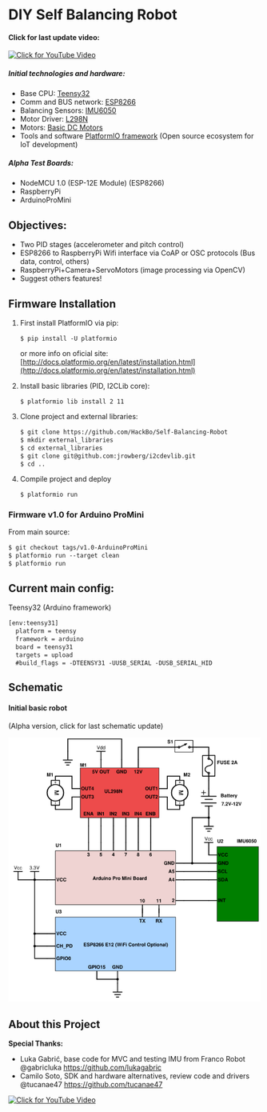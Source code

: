# DIY Self Balancing Robot
#### Click for last update video:
[![Click for YouTube Video](https://github.com/HackBo/Self-Balancing-Robot/blob/master/images/anim_robot.gif)](https://youtu.be/7tfVts636bs)

##### Initial technologies and hardware:

- Base CPU: [Teensy32](https://www.pjrc.com/teensy/teensy31.html)
- Comm and BUS network: [ESP8266](https://espressif.com/en/products/hardware/esp8266ex/overview)
- Balancing Sensors: [IMU6050](http://www.aliexpress.com/item/MPU-6050-3-Axis-gyroscope-acce-lerometer-module-3V-5V-compatible-For-Ar/1858984311.html)
- Motor Driver: [L298N](http://www.aliexpress.com/item/Free-Shipping-1PCS-New-Dual-H-Bridge-DC-Stepper-Motor-Drive-Controller-Board-Module-L298N-for/32556583041.html)
- Motors: [Basic DC Motors](http://www.aliexpress.com/store/product/HK-POST-FREE-Wholesale-48-1-Plastic-DC-Drive-Gear-Motor-Tyre-Tire-Wheel-For/2035033_32603795906.html)
- Tools and software [PlatformIO framework](http://platformio.org/) (Open source ecosystem for IoT development)

##### Alpha Test Boards:

- NodeMCU 1.0 (ESP-12E Module) (ESP8266)
- RaspberryPi
- ArduinoProMini

## Objectives:

- Two PID stages (accelerometer and pitch control)
- ESP8266 to RaspberryPi Wifi interface via CoAP or OSC protocols (Bus data, control, others)
- RaspberryPi+Camera+ServoMotors (image processing via OpenCV)
- Suggest others features!

## Firmware Installation

1. First install PlatformIO via pip:
 
   ``` 
   $ pip install -U platformio 
   ```
   or more info on oficial site: [http://docs.platformio.org/en/latest/installation.html](http://docs.platformio.org/en/latest/installation.html)

3. Install basic libraries (PID, I2CLib core):

   ``` 
   $ platformio lib install 2 11
   ```
   
3. Clone project and external libraries:

   ```
   $ git clone https://github.com/HackBo/Self-Balancing-Robot
   $ mkdir external_libraries
   $ cd external_libraries
   $ git clone git@github.com:jrowberg/i2cdevlib.git
   $ cd ..
   ```
   
4. Compile project and deploy
   ``` 
   $ platformio run

   ```

### Firmware v1.0 for Arduino ProMini

   From main source:

   ```
   $ git checkout tags/v1.0-ArduinoProMini
   $ platformio run --target clean
   $ platformio run
   ```
   
## Current main config:

   Teensy32 (Arduino framework)

   ```
   [env:teensy31]
     platform = teensy
     framework = arduino
     board = teensy31
     targets = upload
     #build_flags = -DTEENSY31 -UUSB_SERIAL -DUSB_SERIAL_HID
   ```

## Schematic
#### Initial basic robot

 (Alpha version, click for last schematic update)
 
[![Click for last schematic update](https://github.com/HackBo/Self-Balancing-Robot/blob/master/images/schematics_basic_self_balancing.png)](http://www.schematics.com/project/self-balancing-robot-31896/)

## About this Project

**Special Thanks:** 

- Luka Gabrić, base code for MVC and testing IMU from Franco Robot @gabricluka https://github.com/lukagabric 
- Camilo Soto, SDK and hardware alternatives, review code and drivers @tucanae47 https://github.com/tucanae47






[![Click for YouTube Video](https://github.com/HackBo/Self-Balancing-Robot/blob/master/images/photo_robot.jpg)](https://youtu.be/7tfVts636bs)
